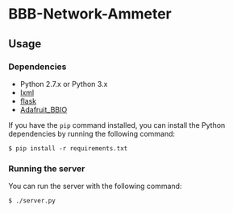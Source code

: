 # BBB-Network-Ammeter

## Usage

### Dependencies

* Python 2.7.x or Python 3.x
* [lxml][lxml]
* [flask][flask]
* [Adafruit_BBIO][BBIO]

[lxml]: https://pypi.python.org/pypi/lxml
[flask]: https://pypi.python.org/pypi/Flask
[BBIO]: https://pypi.python.org/pypi/Adafruit_BBIO

If you have the `pip` command installed, you can install the Python
dependencies by running the following command:

    $ pip install -r requirements.txt

### Running the server

You can run the server with the following command:

    $ ./server.py
